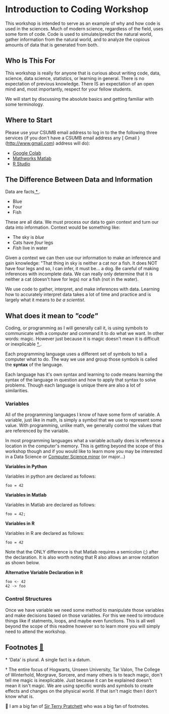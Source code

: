 # Introduction to Coding Workshop
This workshop is intended to serve as an example of why and how code is used in the sciences.  Much of modern science, regardless of the field, uses some form of code.  Code is used to simulate/predict the natural world, gather information from the natural world, and to analyze the copious amounts of data that is generated from both. 

## Who Is This For

This workshop is really for anyone that is curious about writing code, data, science, data science, statistics, or learning in general.  There is no expectation of previous knowledge.  There IS an expectation of an open mind and, most importantly, respect for your fellow students. 

We will start by discussing the absolute basics and getting familiar with some terminology. 

## Where to Start

Please use your CSUMB email address to log in to the the following three services (if you don't have a CSUMB email address any [ Gmail }(http://www.gmail.com) address will do):

- [ Google Colab ](https://colab.research.google.com/)
- [ Mathworks Matlab](https://matlab.mathworks.com/)
- [ R Studio ](https://rstudio.cloud/)



## The Difference Between Data and Information

Data are facts[ * ](#footnote000). 
- Blue
- Four
- Fish

 These are all data.  We must process our data to gain context and turn our data into information.   Context would be something like:

- The sky is *blue*
- Cats have *four* legs
- *Fish* live in water


Given a context we can then use our information to make an inference and gain knowledge: "That thing in sky is neither a cat nor a fish. It does NOT have four legs and so, I can infer, it must be... a dog.  Be careful of making inferences with incomplete data.  We can really only determine that it is neither a cat (doesn't have for legs) nor a fish (not in the water). 

We use code to gather, interpret, and make inferences with data.  Learning how to accurately interpret data takes a lot of time and practice and is largely what it means to *be a scientist*.

## What does it mean to *"code"*

Coding, or programming as I will generally call it, is using symbols to communicate with a computer and command it to do what we want. In other words: magic. However just because it is magic doesn't mean it is difficult or inexplicable [ † ](#footnnote002).

Each programming language uses a different set of symbols to tell a computer what to do.  The way we use and group those symbols is called the **syntax** of the language.

Each language has it's own syntax and learning to code means learning the syntax of the language in question and how to apply that syntax to solve problems.  Though each language is unique there are also a lot of similarities.

### Variables

All of the programming languages I know of have some form of variable.  A variable, just like in math, is simply a symbol that we use to represent some value.  With programming, unlike math, we generally control the values that are referenced by the variable. 

In most programming languages what a variable actually does is reference a location in the computer's memory.  This is getting beyond the scope of this workshop though and if you would like to learn more you may be interested in a Data Science or [ Computer Science minor](https://csumb.edu/scd/computer-science-minor-0/) (or major...)

**Variables in Python**

Variables in python are declared as follows:
```
foo = 42
```
**Variables in Matlab**

Variables in Matlab are declared as follows:
```
foo = 42;
```
**Variables in R**

Variables in R are declared as follows:
```
foo = 42
```

Note that the ONLY difference is that Matlab requires a semicolon (;) after the declaration.  It is also worth noting that R also allows an arrow notation as shown below.

**Alternative Variable Declaration in R**
```
foo <- 42
42 -> foo
```


### Control Structures

Once we have variable we need some method to manipulate those variables and make decisions based on those variables. For this we need to introduce things like if statments, loops, and maybe even functions.  This is all well beyond the scope of this readme however so to learn more you will simply need to attend the workshop. 





## Footnotes [ :turtle: ](#final-note)


<a name="footnote000">\*</a> 'Data' is plural.  A single fact is a datum.


<a name="footnnote002">†</a> The entire focus of Hogwarts, Unseen University, Tar Valon, The College of Winterhold, Morgrave, Sorcere, and many others is to teach magic, don't tell me magic is inexplicable.  Just because it can be explained doesn't mean it isn't magic.  We are using specific words and symbols to create effects and changes on the physical world.  If that isn't magic then I don't know what is.  



<a name="final-note"> :turtle: </a> I am a big fan of [Sir Terry Pratchett](https://www.terrypratchettbooks.com/) who was a big fan of footnotes.
